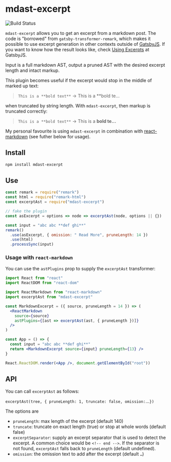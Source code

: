 # mdast-excerpt

![Build Status](https://github.com/jwbargsten/mdast-excerpt/actions/workflows/main.yml/badge.svg)

`mdast-excerpt` allows you to get an excerpt from a markdown post. The code is
"borrowed" from `gatsby-transformer-remark`, which makes it possible to use excerpt
generation in other contexts outside of [GatsbyJS](https://www.gatsbyjs.com/). If you
want to know how the result looks like, check
[Using Excerpts](https://using-remark.gatsbyjs.org/excerpts/) at GatsbyJS.

Input is a full markdown AST, output a pruned AST with the desired excerpt length and
intact markup.

This plugin becomes useful if the excerpt would stop in the middle of marked up text:

> `This is a **bold text**` -> This is a \*\*bold te...

when truncated by string length. With `mdast-excerpt`, then markup is truncated
correctly:

> `This is a **bold text**` -> This is a **bold te...**

My personal favourite is using `mdast-excerpt` in combination with
[react-markdown](https://www.npmjs.com/package/react-markdown) (see futher below for
usage).

## Install

```sh
npm install mdast-excerpt
```

## Use

```js
const remark = require("remark")
const html = require("remark-html")
const excerptAst = require("mdast-excerpt")

// fake the plugin
const asExcerpt = options => node => excerptAst(node, options || {})

const input = "abc abc **def ghi**"
remark()
  .use(asExcerpt, { omission: " Read More", pruneLength: 14 })
  .use(html)
  .processSync(input)
```

### Usage with `react-markdown`

You can use the `astPlugins` prop to supply the `excerptAst` transformer:

```jsx
import React from "react"
import ReactDOM from "react-dom"

import ReactMarkdown from "react-markdown"
import excerptAst from "mdast-excerpt"

const MarkdownExcerpt = ({ source, pruneLength = 14 }) => (
  <ReactMarkdown
    source={source}
    astPlugins={[ast => excerptAst(ast, { pruneLength })]}
  />
)

const App = () => {
  const input = "abc abc **def ghi**"
  return <MarkdownExcerpt source={input} pruneLength={13} />
}

React.ReactDOM.render(<App />, document.getElementById("root"))
```

## API

You can call `excerptAst` as follows:

`excerptAst(tree, { pruneLength: 1, truncate: false, omission:`…`})`

The options are

- `pruneLength`: max length of the excerpt (default 140)
- `truncate`: truncate on exact length (true) or stop at whole words (default false)
- `excerptSeparator`: supply an excerpt separator that is used to detect the excerpt. A
  common choice would be `<!-- end -->`. If the separator is not found, `excerptAst`
  falls back to `pruneLength` (default undefined).
- `omission`: the omission text to add after the excerpt (default `…`)

